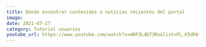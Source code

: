 ```yaml
---
title: Dónde encontrar contenidos o noticias recientes del portal
image: 
date: 2021-07-27
category: Tutorial usuarios
youtube_url: https://www.youtube.com/watch?v=mRP3LdbT3Ro&list=PL_K5dhbfg0DowESVMxKa2jpzcBsuqB-0h&index=4&ab_channel=Datasketch
---
```




